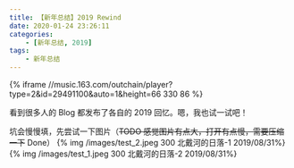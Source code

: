 ```yaml
---
title: 【新年总结】2019 Rewind
date: 2020-01-24 23:26:11
categories:
    - [新年总结, 2019]
tags:
    - 新年总结
---
```

{% iframe //music.163.com/outchain/player?type=2&id=29491100&auto=1&height=66 330 86 %}

看到很多人的 Blog 都发布了各自的 2019 回忆。嗯，我也试一试吧！

坑会慢慢填，先尝试一下图片（~~TODO 感觉图片有点大，打开有点慢，需要压缩一下~~ Done）
{% img /images/test_2.jpeg 300 北戴河的日落-1 2019/08/31%}
{% img /images/test_1.jpeg 300 北戴河的日落-2 2019/08/31%}


